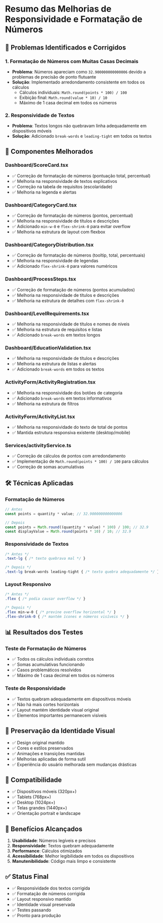 # Resumo das Melhorias de Responsividade e Formatação de Números

## 🎯 Problemas Identificados e Corrigidos

### 1. **Formatação de Números com Muitas Casas Decimais**
- **Problema**: Números apareciam como `32.900000000000006` devido a problemas de precisão de ponto flutuante
- **Solução**: Implementado arredondamento consistente em todos os cálculos
  - Cálculos individuais: `Math.round(points * 100) / 100`
  - Exibição final: `Math.round(value * 10) / 10`
  - Máximo de 1 casa decimal em todos os números

### 2. **Responsividade de Textos**
- **Problema**: Textos longos não quebravam linha adequadamente em dispositivos móveis
- **Solução**: Adicionado `break-words` e `leading-tight` em todos os textos

## 📱 Componentes Melhorados

### **Dashboard/ScoreCard.tsx**
- ✅ Correção de formatação de números (pontuação total, percentual)
- ✅ Melhoria na responsividade de textos explicativos
- ✅ Correção na tabela de requisitos (escolaridade)
- ✅ Melhoria na legenda e alertas

### **Dashboard/CategoryCard.tsx**
- ✅ Correção de formatação de números (pontos, percentual)
- ✅ Melhoria na responsividade de títulos e descrições
- ✅ Adicionado `min-w-0` e `flex-shrink-0` para evitar overflow
- ✅ Melhoria na estrutura de layout com flexbox

### **Dashboard/CategoryDistribution.tsx**
- ✅ Correção de formatação de números (tooltip, total, percentuais)
- ✅ Melhoria na responsividade de legendas
- ✅ Adicionado `flex-shrink-0` para valores numéricos

### **Dashboard/ProcessSteps.tsx**
- ✅ Correção de formatação de números (pontos acumulados)
- ✅ Melhoria na responsividade de títulos e descrições
- ✅ Melhoria na estrutura de detalhes com `flex-shrink-0`

### **Dashboard/LevelRequirements.tsx**
- ✅ Melhoria na responsividade de títulos e nomes de níveis
- ✅ Melhoria na estrutura de requisitos e listas
- ✅ Adicionado `break-words` em textos longos

### **Dashboard/EducationValidation.tsx**
- ✅ Melhoria na responsividade de títulos e descrições
- ✅ Melhoria na estrutura de listas e alertas
- ✅ Adicionado `break-words` em todos os textos

### **ActivityForm/ActivityRegistration.tsx**
- ✅ Melhoria na responsividade dos botões de categoria
- ✅ Adicionado `break-words` em textos informativos
- ✅ Melhoria na estrutura de filtros

### **ActivityForm/ActivityList.tsx**
- ✅ Melhoria na responsividade do texto de total de pontos
- ✅ Mantida estrutura responsiva existente (desktop/mobile)

### **Services/activityService.ts**
- ✅ Correção de cálculos de pontos com arredondamento
- ✅ Implementação de `Math.round(points * 100) / 100` para cálculos
- ✅ Correção de somas acumulativas

## 🛠️ Técnicas Aplicadas

### **Formatação de Números**
```javascript
// Antes
const points = quantity * value; // 32.900000000000006

// Depois
const points = Math.round((quantity * value) * 100) / 100; // 32.9
const displayValue = Math.round(points * 10) / 10; // 32.9
```

### **Responsividade de Textos**
```css
/* Antes */
.text-lg { /* texto quebrava mal */ }

/* Depois */
.text-lg break-words leading-tight { /* texto quebra adequadamente */ }
```

### **Layout Responsivo**
```css
/* Antes */
.flex { /* podia causar overflow */ }

/* Depois */
.flex min-w-0 { /* previne overflow horizontal */ }
.flex-shrink-0 { /* mantém ícones e números visíveis */ }
```

## 📊 Resultados dos Testes

### **Teste de Formatação de Números**
- ✅ Todos os cálculos individuais corretos
- ✅ Somas acumulativas funcionando
- ✅ Casos problemáticos resolvidos
- ✅ Máximo de 1 casa decimal em todos os números

### **Teste de Responsividade**
- ✅ Textos quebram adequadamente em dispositivos móveis
- ✅ Não há mais cortes horizontais
- ✅ Layout mantém identidade visual original
- ✅ Elementos importantes permanecem visíveis

## 🎨 Preservação da Identidade Visual

- ✅ Design original mantido
- ✅ Cores e estilos preservados
- ✅ Animações e transições mantidas
- ✅ Melhorias aplicadas de forma sutil
- ✅ Experiência do usuário melhorada sem mudanças drásticas

## 📱 Compatibilidade

- ✅ Dispositivos móveis (320px+)
- ✅ Tablets (768px+)
- ✅ Desktop (1024px+)
- ✅ Telas grandes (1440px+)
- ✅ Orientação portrait e landscape

## 🚀 Benefícios Alcançados

1. **Usabilidade**: Números legíveis e precisos
2. **Responsividade**: Textos quebram adequadamente
3. **Performance**: Cálculos otimizados
4. **Acessibilidade**: Melhor legibilidade em todos os dispositivos
5. **Manutenibilidade**: Código mais limpo e consistente

## ✅ Status Final

- ✅ Responsividade dos textos corrigida
- ✅ Formatação de números corrigida
- ✅ Layout responsivo mantido
- ✅ Identidade visual preservada
- ✅ Testes passando
- ✅ Pronto para produção 